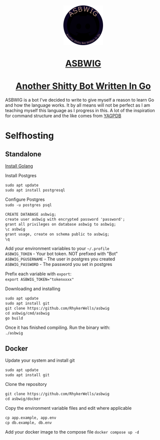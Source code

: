 <p align="center">
  <a href="https://github.com/RhykerWells/asbwig">
    <picture>
      <img src="./frontend/static/img/avatar.png" height="128">
    </picture>
    <h1 align="center">ASBWIG</h1>
    <h1 align="center">
      <span style="font-weight: bold;">A</span>nother <span style="font-weight: bold;">S</span>hitty</span> <span style="font-weight: bold;">B</span>ot</span> <span style="font-weight: bold;">W</span>ritten</span> <span style="font-weight: bold;">I</span>n</span> <span style="font-weight: bold;">G</span>o</span>
    </h1>
  </a>
</p>
ASBWIG is a bot I've decided to write to give myself a reason to learn Go and how the language works.
It by all means will not be perfect as I am teaching myself this language as I progress in this.
A lot of the inspiration for command structure and the like comes from <a href="https://github.com/botlabs-gg/yagpdb">YAGPDB</a>

# Selfhosting
## Standalone
[Install Golang](https://go.dev/doc/install)

Install Postgres</br>
```
sudo apt update
sudo apt install postgresql
```

Configure Postgres</br>
`sudo -u postgres psql`
```
CREATE DATABASE asbwig;
create user asbwig with encrypted password 'password';
grant all privileges on database asbwig to asbwig;
\c asbwig
grant usage, create on schema public to asbwig;
\q
```

Add your environment variables to your `~/.profile`</br>
`ASBWIG_TOKEN` - Your bot token. NOT prefixed with "Bot"</br>
`ASBWIG_PGUSERNAME` - The user in postgres you created</br>
`ASBWIG_PASSWORD` - The password you set in postgres

Prefix each variable with `export`:</br>
`export ASBWIG_TOKEN="tokenxxxx"`

Downloading and installing
```
sudo apt update
sudo apt install git
git clone https://github.com/RhykerWells/asbwig
cd asbwig/cmd/asbwig
go build
```

Once it has finished compiling. Run the binary with:</br>
`./asbwig`

## Docker

Update your system and install git
```
sudo apt update
sudo apt install git
```
Clone the repository
```
git clone https://github.com/RhykerWells/asbwig
cd asbwig/docker
```
Copy the environment variable files and edit where applicable
```
cp app.example, app.env
cp db.example, db.env
```
Add your docker image to the compose file
`docker compose up -d`